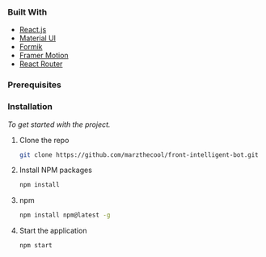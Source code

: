 <div id="top"></div>

### Built With

- [React.js](https://reactjs.org/)
- [Material UI](https://mui.com/)
- [Formik](https://formik.org/)
- [Framer Motion](https://framer-motion.com/)
- [React Router](https://react-router.com/)

### Prerequisites

### Installation

_To get started with the project._

1. Clone the repo
   ```sh
   git clone https://github.com/marzthecool/front-intelligent-bot.git
   ```
2. Install NPM packages
   ```sh
   npm install
   ```
3. npm
   ```sh
   npm install npm@latest -g
   ```
4. Start the application
   ```sh
   npm start
   ```
